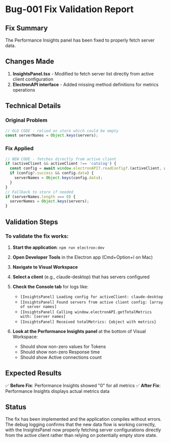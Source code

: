 # Bug-001 Fix Validation Report

## Fix Summary
The Performance Insights panel has been fixed to properly fetch server data.

## Changes Made
1. **InsightsPanel.tsx** - Modified to fetch server list directly from active client configuration
2. **ElectronAPI interface** - Added missing method definitions for metrics operations

## Technical Details

### Original Problem
```javascript
// OLD CODE - relied on store which could be empty
const serverNames = Object.keys(servers);
```

### Fix Applied
```javascript
// NEW CODE - fetches directly from active client
if (activeClient && activeClient !== 'catalog') {
  const config = await window.electronAPI?.readConfig?.(activeClient, activeScope);
  if (config?.success && config.data) {
    serverNames = Object.keys(config.data);
  }
}
// Fallback to store if needed
if (serverNames.length === 0) {
  serverNames = Object.keys(servers);
}
```

## Validation Steps

### To validate the fix works:

1. **Start the application**: `npm run electron:dev`

2. **Open Developer Tools** in the Electron app (Cmd+Option+I on Mac)

3. **Navigate to Visual Workspace**

4. **Select a client** (e.g., claude-desktop) that has servers configured

5. **Check the Console tab** for logs like:
   - `[InsightsPanel] Loading config for activeClient: claude-desktop`
   - `[InsightsPanel] Found servers from active client config: [array of server names]`
   - `[InsightsPanel] Calling window.electronAPI.getTotalMetrics with: [server names]`
   - `[InsightsPanel] Received totalMetrics: {object with metrics}`

6. **Look at the Performance Insights panel** at the bottom of Visual Workspace:
   - Should show non-zero values for Tokens
   - Should show non-zero Response time
   - Should show Active connections count

## Expected Results

✅ **Before Fix**: Performance Insights showed "0" for all metrics
✅ **After Fix**: Performance Insights displays actual metrics data

## Status

The fix has been implemented and the application compiles without errors. The debug logging confirms that the new data flow is working correctly, with the InsightsPanel now properly fetching server configurations directly from the active client rather than relying on potentially empty store state.